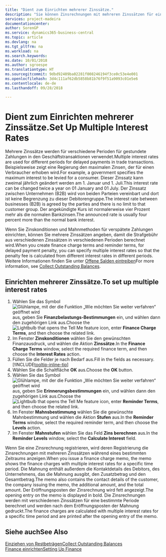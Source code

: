 ```yaml
---
title: "Dient zum Einrichten mehrerer Zinssätze."
description: "Sie können Zinsrechnungen mit mehreren Zinssätzen für eine bestimmte Periode berechnen. Die Zinsberechnung ist für alle finanziellen Belastungen, nur mit Veränderung des Zinssatzes für eine bestimmte Periode ähnlich."
services: project-madeira
documentationcenter: 
author: SorenGP
ms.service: dynamics365-business-central
ms.topic: article
ms.devlang: na
ms.tgt_pltfrm: na
ms.workload: na
ms.search.keywords: 
ms.date: 10/01/2018
ms.author: sgroespe
ms.translationtype: HT
ms.sourcegitcommit: 9dbd92409ba02281f008246194f3ce0c53e4e001
ms.openlocfilehash: 3d4c111af62db5858b81b76f9f51a9093c01e5e6
ms.contentlocale: de-de
ms.lasthandoff: 09/28/2018

---
```

# <a name="set-up-multiple-interest-rates"></a><span data-ttu-id="086ac-104">Dient zum Einrichten mehrerer Zinssätze.</span><span class="sxs-lookup"><span data-stu-id="086ac-104">Set Up Multiple Interest Rates</span></span>
<span data-ttu-id="086ac-105">Mehrere Zinssätze werden für verschiedene Perioden für gestundete Zahlungen in den Geschäftstransaktionen verwendet.</span><span class="sxs-lookup"><span data-stu-id="086ac-105">Multiple interest rates are used for different periods for delayed payments in trade transactions.</span></span> <span data-ttu-id="086ac-106">Beispielsweise zeigt eine Regierung den maximalen Zinsen, der für einen Verbraucher erhoben wird.</span><span class="sxs-lookup"><span data-stu-id="086ac-106">For example, a government specifies the maximum interest to be levied for a consumer.</span></span> <span data-ttu-id="086ac-107">Dieser Zinssatz kann zweimal jährlich geändert werden am 1. Januar und 1. Juli.</span><span class="sxs-lookup"><span data-stu-id="086ac-107">This interest rate can be changed twice a year on 01 January and 01 July.</span></span> <span data-ttu-id="086ac-108">Der Zinssatz zwischen Unternehmen (B2B) wird von beiden Parteien vereinbart und dort ist keine Begrenzung zu dieser Debitorengruppe.</span><span class="sxs-lookup"><span data-stu-id="086ac-108">The interest rate between businesses (B2B) is agreed by the parties and there is no limit to that customer group.</span></span> <span data-ttu-id="086ac-109">Der angekündigte Kurs ist normalerweise vier Prozent mehr als die normalen Bankzinsen.</span><span class="sxs-lookup"><span data-stu-id="086ac-109">The announced rate is usually four percent more than the normal bank interest.</span></span>

<span data-ttu-id="086ac-110">Wenn Sie Zinskonditionen und Mahnmethoden für verspätete Zahlungen einrichten, können Sie mehrere Zinssätzen angeben, damit die Strafgebühr aus verschiedenen Zinssätzen in verschiedenen Perioden berechnet wird.</span><span class="sxs-lookup"><span data-stu-id="086ac-110">When you create finance charge terms and reminder terms, for delayed payment penalty, you can specify multiple interest rates so that the penalty fee is calculated from different interest rates in different periods.</span></span> <span data-ttu-id="086ac-111">Weitere Informationen finden Sie unter [Offene Salden eintreiben](receivables-collect-outstanding-balances.md)</span><span class="sxs-lookup"><span data-stu-id="086ac-111">For more information, see [Collect Outstanding Balances](receivables-collect-outstanding-balances.md).</span></span>

## <a name="to-set-up-multiple-interest-rates"></a><span data-ttu-id="086ac-112">Einrichten mehrerer Zinssätze.</span><span class="sxs-lookup"><span data-stu-id="086ac-112">To set up multiple interest rates</span></span>  
1.  <span data-ttu-id="086ac-113">Wählen Sie das Symbol ![Glühlampe, mit der die Funktion „Wie möchten Sie weiter verfahren“ geöffnet wird](media/ui-search/search_small.png "Wie möchten Sie weiter verfahren?") aus, geben Sie **Finanzbelastungs-Bestimmungen** ein, und wählen dann den zugehörigen Link aus.</span><span class="sxs-lookup"><span data-stu-id="086ac-113">Choose the ![Lightbulb that opens the Tell Me feature](media/ui-search/search_small.png "Tell me what you want to do") icon, enter **Finance Charge Terms**, and then choose the related link.</span></span>  
2.  <span data-ttu-id="086ac-114">Im Fenster **Zinskonditionen** wählen Sie den gewünschten Finanzausdruck, und wählen die Aktion **Zinssätze**.</span><span class="sxs-lookup"><span data-stu-id="086ac-114">In the **Finance Charge Terms** window, select the required finance term, and then choose the **Interest Rates** action.</span></span>  
3.  <span data-ttu-id="086ac-115">Füllen Sie die Felder je nach Bedarf aus.</span><span class="sxs-lookup"><span data-stu-id="086ac-115">Fill in the fields as necessary.</span></span> [!INCLUDE[tooltip-inline-tip](includes/tooltip-inline-tip_md.md)]
4.  <span data-ttu-id="086ac-116">Wählen Sie die Schaltfläche **OK** aus.</span><span class="sxs-lookup"><span data-stu-id="086ac-116">Choose the **OK** button.</span></span>  
5.  <span data-ttu-id="086ac-117">Wählen Sie das Symbol ![Glühlampe, mit der die Funktion „Wie möchten Sie weiter verfahren“ geöffnet wird](media/ui-search/search_small.png "Wie möchten Sie weiter verfahren?") aus, geben Sie **Erinnerungsbestimmungen** ein, und wählen dann den zugehörigen Link aus.</span><span class="sxs-lookup"><span data-stu-id="086ac-117">Choose the ![Lightbulb that opens the Tell Me feature](media/ui-search/search_small.png "Tell me what you want to do") icon, enter **Reminder Terms**, and then choose the related link.</span></span>  
6.  <span data-ttu-id="086ac-118">Im Fenster **Mahnsbestimmung** wählen Sie die gewünschte Mahnbestimmung und wählen die Aktion **Stufen** aus.</span><span class="sxs-lookup"><span data-stu-id="086ac-118">In the **Reminder Terms** window, select the required reminder term, and then choose the **Levels** action.</span></span>  
7.  <span data-ttu-id="086ac-119">Im Fenster **Mahnstufen** wählen Sie das Feld **Zins berechnen** aus.</span><span class="sxs-lookup"><span data-stu-id="086ac-119">In the **Reminder Levels** window, select the **Calculate Interest** field.</span></span>  

<span data-ttu-id="086ac-120">Wenn Sie eine Zinsrechnung registrieren, wird deren Registrierung die Zinsrechnungen mit mehreren Zinssätzen während eines bestimmten Zeitraums anzeigen.</span><span class="sxs-lookup"><span data-stu-id="086ac-120">When you issue a finance charge memo, the memo shows the finance charges with multiple interest rates for a specific time period.</span></span> <span data-ttu-id="086ac-121">Die Mahnung enthält außerdem die Kontaktdetails des Debitors, des Unternehmens, das die Mahnung ausgibt, den Zusatzbetrag und den Gesamtbetrag.</span><span class="sxs-lookup"><span data-stu-id="086ac-121">The memo also contains the contact details of the customer, the company issuing the memo, the additional amount, and the total amount.</span></span> <span data-ttu-id="086ac-122">Der Eröffnungsposten der Zinsrechnung wird fett angezeigt.</span><span class="sxs-lookup"><span data-stu-id="086ac-122">The opening entry on the memo is displayed in bold.</span></span> <span data-ttu-id="086ac-123">Die Zinsrechnungen werden mit verschiedenen Zinssätzen für eine bestimmte Periode berechnet und werden nach dem Eröffnungsposten der Mahnung gedruckt.</span><span class="sxs-lookup"><span data-stu-id="086ac-123">The finance charges are calculated with multiple interest rates for a specific time period and are printed after the opening entry of the memo.</span></span>  

## <a name="see-also"></a><span data-ttu-id="086ac-124">Siehe auch</span><span class="sxs-lookup"><span data-stu-id="086ac-124">See Also</span></span>  
[<span data-ttu-id="086ac-125">Einziehen von Restbeträgen</span><span class="sxs-lookup"><span data-stu-id="086ac-125">Collect Outstanding Balances</span></span>](receivables-collect-outstanding-balances.md)  
[<span data-ttu-id="086ac-126">Finance einrichten</span><span class="sxs-lookup"><span data-stu-id="086ac-126">Setting Up Finance</span></span>](finance-setup-finance.md)


